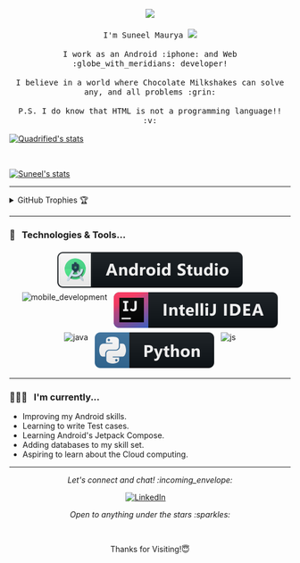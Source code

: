 <!-- The Hello World gif -->

<p align="center">
  <img src="https://media.giphy.com/media/MeJgB3yMMwIaHmKD4z/giphy.gif" width="170px">
  <br><br>
  
  <!-- The Opening Phrases -->
  
  <samp>
    I'm Suneel Maurya <img src="https://raw.githubusercontent.com/Quadrified/Quadrified/master/assets/wave.gif" width="30px" />
    <br><br>
    I work as an Android :iphone: and Web :globe_with_meridians: developer!
    <br><br>
    I believe in a world where Chocolate Milkshakes can solve any, and all problems :grin:
    <br><br>
    P.S. I do know that HTML is not a programming language!! :v:
  </samp>
</p>

<!-- GitHub Statistics -->

<a href="https://github.com/suneelkm/suneelkm">
  <img align="center" src="https://github-readme-stats.anuraghazra1.vercel.app/api/top-langs/?username=suneelkm&layout=compact&theme=tokyonight" alt="Quadrified's stats" />
</a>

<br> <p>                                                                                </p>

<a href="https://github.com/suneelkm/suneelkm">
  <img align="center" src="https://github-readme-stats.anuraghazra1.vercel.app/api?username=suneelkm&show_icons=true&include_all_commits=true&theme=tokyonight" alt="Suneel's stats" /> 
</a>

*************

<!-- GitHub Trophies -->

<details align="left">
  <summary>GitHub Trophies 🏆</summary>
  <br>
<p align="center">
  <a href="https://github.com/suneelkm/suneelkm" target="_blank">
    <img src="https://github-profile-trophy.vercel.app/?username=suneelkm&theme=gruvbox&row=1&column=3&margin-w=15&margin-h=15"/>
  </a>
</p>
</details>


************

### 🔧 &nbsp; Technologies & Tools...
<p align="center">

  <!-- For more icons like these follow : https://github.com/MikeCodesDotNET/ColoredBadges -->

   <img src="https://github.com/MikeCodesDotNET/ColoredBadges/blob/master/svg/dev/tools/android_studio_colour.svg" alt="android_studio" style="vertical-align:top; margin:4px">
    <img src="https://github.com/Quadrified/Quadrified/blob/master/assets/svg/dev/misc/mobile.svg" alt="mobile_development" style="vertical-align:top; margin:4px">
    <img src="https://github.com/MikeCodesDotNET/ColoredBadges/blob/master/svg/dev/tools/jetbrains_intellij.svg" alt="jetbrains_intellij" style="vertical-align:top; margin:4px">
    <img src="https://github.com/Quadrified/Quadrified/blob/master/assets/svg/dev/languages/java.svg" alt="java" style="vertical-align:top; margin:4px">
  <img src="https://github.com/MikeCodesDotNET/ColoredBadges/blob/master/svg/dev/languages/python.svg" alt="python" style="vertical-align:top; margin:4px">
  <img src="https://github.com/Quadrified/Quadrified/blob/master/assets/svg/dev/languages/js.svg" alt="js" style="vertical-align:top; margin:4px">
</p>

----

### 👨🏻‍💻 &nbsp; I'm currently...

  - Improving my Android skills.
  - Learning to write Test cases.
  - Learning Android's Jetpack Compose.
  - Adding databases to my skill set.
  - Aspiring to learn about the Cloud computing.
  
----

<!-- Social Media Links -->

<p align="center"> 
  <i> Let's connect and chat! :incoming_envelope: </i>
</p>

<p align="center">
  <a href="https://www.linkedin.com/in/suneelkm"><img src="https://github.com/Quadrified/Quadrified/blob/master/assets/social_media_svgs/linkedin-round.svg" width="35px" alt="LinkedIn"></a> &nbsp; &nbsp;
</p>

<p align="center">
  <i> Open to anything under the stars :sparkles: </i>
</p>

<br>

<p align="center">
  Thanks for Visiting!😇
</p>

<!---->
<!---->
